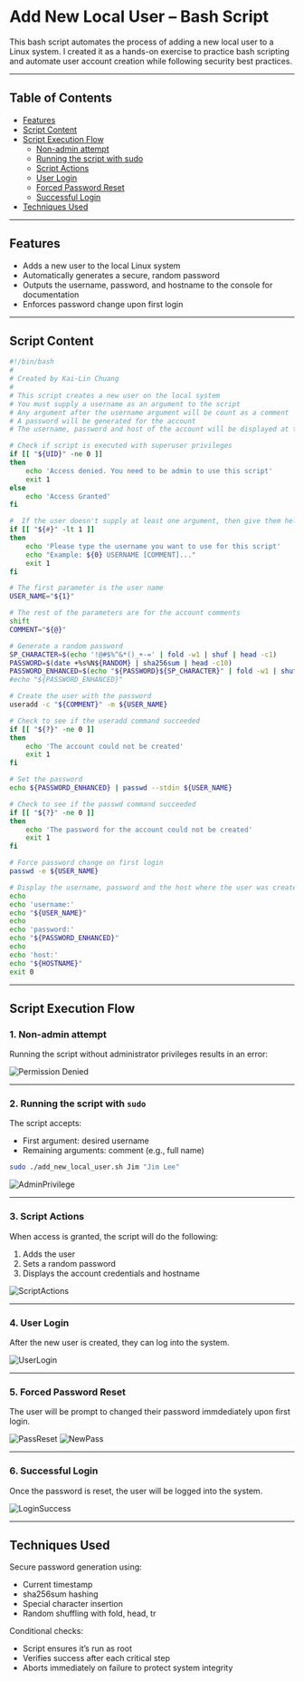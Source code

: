 # Add New Local User – Bash Script

This bash script automates the process of adding a new local user to a Linux system. I created it as a hands-on exercise to practice bash scripting and automate user account creation while following security best practices.

---
## Table of Contents
- [Features](#features)
- [Script Content](#script-content)
- [Script Execution Flow](#script-execution-flow)
  - [Non-admin attempt](#1-non-admin-attempt)
  - [Running the script with sudo](#2-running-the-script-with-sudo)
  - [Script Actions](#3-script-actions)
  - [User Login](#4-user-login)
  - [Forced Password Reset](#5-forced-password-reset)
  - [Successful Login](#6-successful-login)
- [Techniques Used](#techniques-used)

---
## Features

- Adds a new user to the local Linux system  
- Automatically generates a secure, random password  
- Outputs the username, password, and hostname to the console for documentation  
- Enforces password change upon first login

---
## Script Content

```bash 
#!/bin/bash
#
# Created by Kai-Lin Chuang
#
# This script creates a new user on the local system
# You must supply a username as an argument to the script
# Any argument after the username argument will be count as a comment
# A password will be generated for the account
# The username, password and host of the account will be displayed at the end

# Check if script is executed with superuser privileges
if [[ "${UID}" -ne 0 ]]
then 
	echo 'Access denied. You need to be admin to use this script'
	exit 1
else
	echo 'Access Granted'
fi

#  If the user doesn't supply at least one argument, then give them help
if [[ "${#}" -lt 1 ]]
then
	echo 'Please type the username you want to use for this script'
	echo "Example: ${0} USERNAME [COMMENT]..."
	exit 1
fi

# The first parameter is the user name
USER_NAME="${1}"

# The rest of the parameters are for the account comments
shift
COMMENT="${@}" 

# Generate a random password
SP_CHARACTER=$(echo '!@#$%^&*()_+-=' | fold -w1 | shuf | head -c1)
PASSWORD=$(date +%s%N${RANDOM} | sha256sum | head -c10)
PASSWORD_ENHANCED=$(echo "${PASSWORD}${SP_CHARACTER}" | fold -w1 | shuf | tr -d '\n' )
#echo "${PASSWORD_ENHANCED}"

# Create the user with the password
useradd -c "${COMMENT}" -m ${USER_NAME}

# Check to see if the useradd command succeeded
if [[ "${?}" -ne 0 ]]
then 
	echo 'The account could not be created'
	exit 1
fi

# Set the password
echo ${PASSWORD_ENHANCED} | passwd --stdin ${USER_NAME}

# Check to see if the passwd command succeeded
if [[ "${?}" -ne 0 ]]
then
	echo 'The password for the account could not be created'
	exit 1
fi

# Force password change on first login
passwd -e ${USER_NAME}

# Display the username, password and the host where the user was created
echo
echo 'username:'
echo "${USER_NAME}"
echo
echo 'password:'
echo "${PASSWORD_ENHANCED}"
echo
echo 'host:'
echo "${HOSTNAME}"
exit 0
```
---

## Script Execution Flow

### 1. Non-admin attempt

Running the script without administrator privileges results in an error:

![Permission Denied](./screenshots/01_RunningWithoutPermission.png)

---

### 2. Running the script with `sudo`

The script accepts:
- First argument: desired username
- Remaining arguments: comment (e.g., full name)

```bash
sudo ./add_new_local_user.sh Jim "Jim Lee"
```
![AdminPrivilege](./screenshots/02_RunScriptAdmin.png)

---

### 3. Script Actions
When access is granted, the script will do the following:
1. Adds the user
2. Sets a random password
3. Displays the account credentials and hostname

![ScriptActions](./screenshots/03_WhenScriptRuns.png)

---

### 4. User Login
After the new user is created, they can log into the system.

![UserLogin](./screenshots/04_UserLogin.png)

---

### 5. Forced Password Reset
The user will be prompt to changed their password immdediately upon first login.

![PassReset](./screenshots/05_PassReset.png)
![NewPass](./screenshots/06_NewPass.png)

---

### 6. Successful Login
Once the password is reset, the user will be logged into the system.

![LoginSuccess](./screenshots/07_LoggedIn.png)

---

## Techniques Used
Secure password generation using:
  - Current timestamp
  - sha256sum hashing
  - Special character insertion
  - Random shuffling with fold, head, tr

Conditional checks:
  - Script ensures it’s run as root
  - Verifies success after each critical step
  - Aborts immediately on failure to protect system integrity

